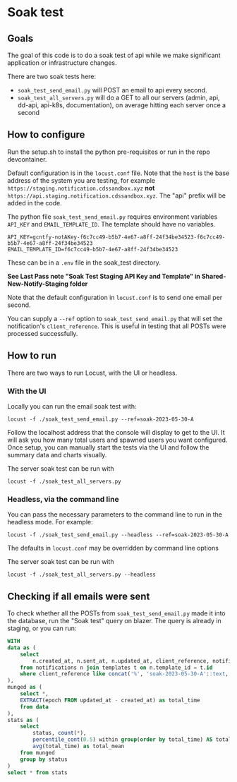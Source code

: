 # Soak test

## Goals

The goal of this code is to do a soak test of api while we make significant application or infrastructure changes.

There are two soak tests here:
- `soak_test_send_email.py` will POST an email to api every second.
- `soak_test_all_servers.py` will do a GET to all our servers (admin, api, dd-api, api-k8s, documentation), on average hitting each server once a second

## How to configure

Run the setup.sh to install the python pre-requisites or run in the repo devcontainer.

Default configuration is in the `locust.conf` file. Note that the `host` is the base address of the system you are testing, for example `https://staging.notification.cdssandbox.xyz` **not** `https://api.staging.notification.cdssandbox.xyz`. The "api" prefix will be added in the code.

The python file `soak_test_send_email.py` requires environment variables `API_KEY` and `EMAIL_TEMPLATE_ID`. The template should have no variables.

```
API_KEY=gcntfy-notAKey-f6c7cc49-b5b7-4e67-a8ff-24f34be34523-f6c7cc49-b5b7-4e67-a8ff-24f34be34523
EMAIL_TEMPLATE_ID=f6c7cc49-b5b7-4e67-a8ff-24f34be34523
```
These can be in a `.env` file in the soak_test directory.

__See Last Pass note "Soak Test Staging API Key and Template" in Shared-New-Notify-Staging folder__

Note that the default configuration in `locust.conf` is to send one email per second.

You can supply a `--ref` option to `soak_test_send_email.py` that will set the notification's `client_reference`. This is useful in testing that all POSTs were processed successfully.

## How to run

There are two ways to run Locust, with the UI or headless.

### With the UI

Locally you can run the email soak test with:

```shell
locust -f ./soak_test_send_email.py --ref=soak-2023-05-30-A
```

Follow the localhost address that the console will display to get to the UI. It will ask you how many total users and spawned users you want configured. Once setup, you can manually start the tests via the UI and follow the summary data and charts visually.

The server soak test can be run with

```shell
locust -f ./soak_test_all_servers.py
```

### Headless, via the command line

You can pass the necessary parameters to the command line to run in the headless mode. For example:

```shell
locust -f ./soak_test_send_email.py --headless --ref=soak-2023-05-30-A
```

The defaults in `locust.conf` may be overridden by command line options

The server soak test can be run with

```shell
locust -f ./soak_test_all_servers.py --headless
```

## Checking if all emails were sent

To check whether all the POSTs from `soak_test_send_email.py` made it into the database, run the "Soak test" query on blazer. The query is already in staging, or you can run:

```sql
WITH
data as (
    select 
        n.created_at, n.sent_at, n.updated_at, client_reference, notification_status as status, t.process_type as priority
    from notifications n join templates t on n.template_id = t.id
    where client_reference like concat('%', 'soak-2023-05-30-A'::text, '%')
),
munged as (
    select *,
    EXTRACT(epoch FROM updated_at - created_at) as total_time
    from data
),
stats as (
    select 
        status, count(*),
        percentile_cont(0.5) within group(order by total_time) AS total_median,
        avg(total_time) as total_mean
    from munged
    group by status
)
select * from stats 
```

